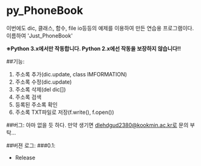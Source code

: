 # py_PhoneBook
이번에도 dic, 클래스, 함수, file io등등의 예제를 이용하여 만든 연습용 프로그램이다.
이름하여 'Just_PhoneBook'

**※Python 3.x에서만 작동합니다. Python 2.x에선 작동을 보장하지 않습니다!!**

##기능:
1. 주소록 추가(dic.update, class IMFORMATION)
2. 주소록 수정(dic.update)
3. 주소록 삭제(del dic[])
4. 주소록 검색
5. 등록된 주소록 확인
6. 주소록 TXT파일로 저장(f.write(), f.open())


##버그:
아마 없을 듯 하다.
만약 생기면 dlehdgud2380@kookmin.ac.kr로 문의 부탁...

##버젼 로그:
###0.1:
- Release
